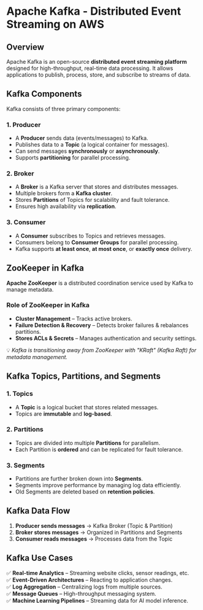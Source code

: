 # **Apache Kafka - Distributed Event Streaming on AWS**

## **Overview**
Apache Kafka is an open-source **distributed event streaming platform** designed for high-throughput, real-time data processing. It allows applications to publish, process, store, and subscribe to streams of data.

## **Kafka Components**
Kafka consists of three primary components:

### **1. Producer**
- A **Producer** sends data (events/messages) to Kafka.
- Publishes data to a **Topic** (a logical container for messages).
- Can send messages **synchronously** or **asynchronously**.
- Supports **partitioning** for parallel processing.

### **2. Broker**
- A **Broker** is a Kafka server that stores and distributes messages.
- Multiple brokers form a **Kafka cluster**.
- Stores **Partitions** of Topics for scalability and fault tolerance.
- Ensures high availability via **replication**.

### **3. Consumer**
- A **Consumer** subscribes to Topics and retrieves messages.
- Consumers belong to **Consumer Groups** for parallel processing.
- Kafka supports **at least once**, **at most once**, or **exactly once** delivery.

## **ZooKeeper in Kafka**
**Apache ZooKeeper** is a distributed coordination service used by Kafka to manage metadata.

### **Role of ZooKeeper in Kafka**
- **Cluster Management** – Tracks active brokers.
- **Failure Detection & Recovery** – Detects broker failures & rebalances partitions.
- **Stores ACLs & Secrets** – Manages authentication and security settings.

💡 *Kafka is transitioning away from ZooKeeper with "KRaft" (Kafka Raft) for metadata management.*

## **Kafka Topics, Partitions, and Segments**
### **1. Topics**
- A **Topic** is a logical bucket that stores related messages.
- Topics are **immutable** and **log-based**.

### **2. Partitions**
- Topics are divided into multiple **Partitions** for parallelism.
- Each Partition is **ordered** and can be replicated for fault tolerance.

### **3. Segments**
- Partitions are further broken down into **Segments**.
- Segments improve performance by managing log data efficiently.
- Old Segments are deleted based on **retention policies**.

## **Kafka Data Flow**
1. **Producer sends messages** → Kafka Broker (Topic & Partition)
2. **Broker stores messages** → Organized in Partitions and Segments
3. **Consumer reads messages** → Processes data from the Topic

## **Kafka Use Cases**
✅ **Real-time Analytics** – Streaming website clicks, sensor readings, etc.  
✅ **Event-Driven Architectures** – Reacting to application changes.  
✅ **Log Aggregation** – Centralizing logs from multiple sources.  
✅ **Message Queues** – High-throughput messaging system.  
✅ **Machine Learning Pipelines** – Streaming data for AI model inference.

